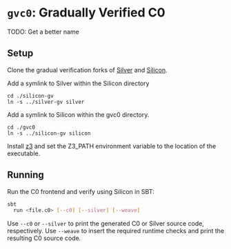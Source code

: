 # `gvc0`: Gradually Verified C0

TODO: Get a better name

## Setup
Clone the gradual verification forks of [Silver](https://github.com/gradual-verification/silver-gv) and [Silicon](https://github.com/gradual-verification/silver-gv).

Add a symlink to Silver within the Silicon directory
```
cd ./silicon-gv
ln -s ../silver-gv silver
```
Add a symlink to Silicon within the gvc0 directory.
```
cd ./gvc0
ln -s ../silicon-gv silicon
```
Install [z3](https://github.com/Z3Prover/z3/releases) and set the Z3_PATH environment variable to the location of the executable.


## Running

Run the C0 frontend and verify using Silicon in SBT:

```sh
sbt
  run <file.c0> [--c0] [--silver] [--weave]
```

Use `--c0` or `--silver` to print the generated C0 or Silver source code, respectively. Use `--weave` to insert the required runtime checks and print the resulting C0 source code.
